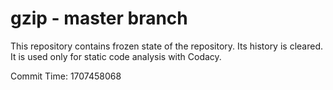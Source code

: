 # gzip - master branch

This repository contains frozen state of the repository.
Its history is cleared. It is used only for static code
analysis with Codacy.

Commit Time: 1707458068